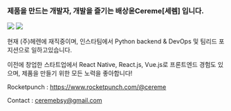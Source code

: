 ### 제품을 만드는 개발자, 개발을 즐기는 배상윤Cereme[세렘] 입니다.
![](https://progress-bar.dev/0/?title=%EC%82%B0%EC%97%85%EA%B8%B0%EB%8A%A5%EC%9A%94%EC%9B%90%20%20%20%20&scale=1000&suffix=%EB%AF%B8%ED%8E%B8%EC%9E%85)
![](https://badgen.net/badge/%EB%B3%B5%EB%AC%B4%ED%98%95%ED%83%9C/%ED%98%84%EC%97%AD/green/)

현재 (주)헤렌에 재직중이며, 인스타팀에서 Python backend & DevOps 및 팀리드 포지션으로 일하고있습니다.

이전에 창업한 스타트업에서 React Native, React.js, Vue.js로 프론트엔드 경험도 있으며, 제품을 만들기 위한 모든 노력을 좋아합니다!

Rocketpunch : https://www.rocketpunch.com/@cereme

Contact : ceremebsy@gmail.com
